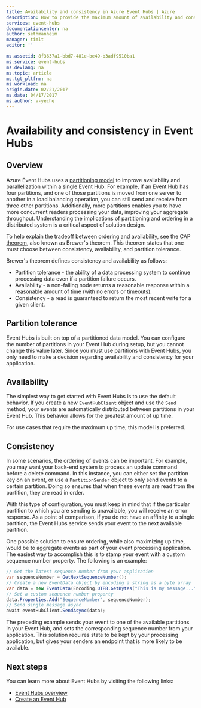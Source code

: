 ```yaml
---
title: Availability and consistency in Azure Event Hubs | Azure
description: How to provide the maximum amount of availability and consistency with Azure Event Hubs using partitions.
services: event-hubs
documentationcenter: na
author: sethmanheim
manager: timlt
editor: ''

ms.assetid: 8f3637a1-bbd7-481e-be49-b3adf9510ba1
ms.service: event-hubs
ms.devlang: na
ms.topic: article
ms.tgt_pltfrm: na
ms.workload: na
origin.date: 02/21/2017
ms.date: 04/17/2017
ms.author: v-yeche
---
```


# Availability and consistency in Event Hubs

## Overview
Azure Event Hubs uses a [partitioning model](./event-hubs-what-is-event-hubs.md#partitions) to improve availability and parallelization within a single Event Hub. For example, if an Event Hub has four partitions, and one of those partitions is moved from one server to another in a load balancing operation, you can still send and receive from three other partitions. Additionally, more partitions enables you to have more concurrent readers processing your data, improving your aggregate throughput. Understanding the implications of partitioning and ordering in a distributed system is a critical aspect of solution design.

To help explain the tradeoff between ordering and availability, see the [CAP theorem](https://en.wikipedia.org/wiki/CAP_theorem), also known as Brewer's theorem. This theorem states that one must choose between consistency, availability, and partition tolerance.

Brewer's theorem defines consistency and availability as follows:
* Partition tolerance - the ability of a data processing system to continue processing data even if a partition failure occurs.
* Availability - a non-failing node returns a reasonable response within a reasonable amount of time (with no errors or timeouts).
* Consistency - a read is guaranteed to return the most recent write for a given client.

## Partition tolerance
Event Hubs is built on top of a partitioned data model. You can configure the number of partitions in your Event Hub during setup, but you cannot change this value later. Since you must use partitions with Event Hubs, you only need to make a decision regarding availability and consistency for your application.

## Availability
The simplest way to get started with Event Hubs is to use the default behavior. If you create a new `EventHubClient` object and use the `Send` method, your events are automatically distributed between partitions in your Event Hub. This behavior allows for the greatest amount of up time.

For use cases that require the maximum up time, this model is preferred.

## Consistency
In some scenarios, the ordering of events can be important. For example, you may want your back-end system to process an update command before a delete command. In this instance, you can either set the partition key on an event, or use a `PartitionSender` object to only send events to a certain partition. Doing so ensures that when these events are read from the partition, they are read in order.

With this type of configuration, you must keep in mind that if the particular partition to which you are sending is unavailable, you will receive an error response. As a point of comparison, if you do not have an affinity to a single partition, the Event Hubs service sends your event to the next available partition.

One possible solution to ensure ordering, while also maximizing up time, would be to aggregate events as part of your event processing application. The easiest way to accomplish this is to stamp your event with a custom sequence number property. The following is an example:

```csharp
// Get the latest sequence number from your application
var sequenceNumber = GetNextSequenceNumber();
// Create a new EventData object by encoding a string as a byte array
var data = new EventData(Encoding.UTF8.GetBytes("This is my message..."));
// Set a custom sequence number property
data.Properties.Add("SequenceNumber", sequenceNumber);
// Send single message async
await eventHubClient.SendAsync(data);
```

The preceding example sends your event to one of the available partitions in your Event Hub, and sets the corresponding sequence number from your application. This solution requires state to be kept by your processing application, but gives your senders an endpoint that is more likely to be available.

## Next steps
You can learn more about Event Hubs by visiting the following links:

* [Event Hubs overview](./event-hubs-what-is-event-hubs.md)
* [Create an Event Hub](./event-hubs-create.md)